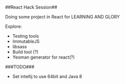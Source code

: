 ##React Hack Session##

Doing some project in React for LEARNING AND GLORY

Explore:
* Testing tools
* ImmutableJS
* libsass
* Build tool (?)
* Yeoman generator for react(?)


###TODO###
* Set intellij to use 64bit and Java 8
